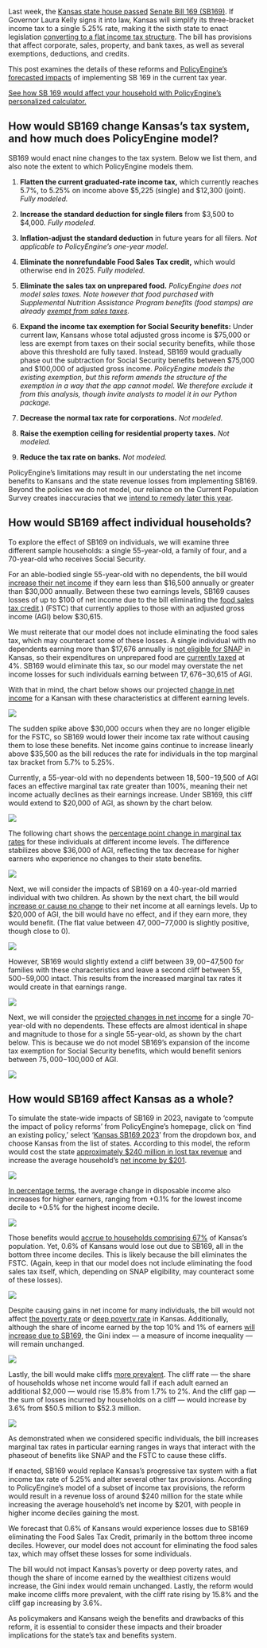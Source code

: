 Last week, the [Kansas state house passed](https://fastdemocracy.com/bill-search/ks/2023-2024/bills/KSB00009649/) [Senate Bill 169 (SB169)](http://www.kslegislature.org/li/b2023_24/measures/documents/sb169_02_0000.pdf). If Governor Laura Kelly signs it into law, Kansas will simplify its three-bracket income tax to a single 5.25% rate, making it the sixth state to enact legislation [converting to a flat income tax structure](https://taxfoundation.org/flat-tax-state-income-tax-reform/). The bill has provisions that affect corporate, sales, property, and bank taxes, as well as several exemptions, deductions, and credits.

This post examines the details of these reforms and [PolicyEngine’s forecasted impacts](https://policyengine.org/us/policy?focus=policyOutput.netIncome&region=ks&timePeriod=2023&baseline=2&reform=8918) of implementing SB 169 in the current tax year.

[See how SB 169 would affect your household with PolicyEngine’s personalized calculator.](https://policyengine.org/us/household?focus=intro&region=ks&timePeriod=2023&baseline=2&reform=8918)

## How would SB169 change Kansas’s tax system, and how much does PolicyEngine model?

SB169 would enact nine changes to the tax system. Below we list them, and also note the extent to which PolicyEngine models them.

1. **Flatten the current graduated-rate income tax,** which currently reaches 5.7%, to 5.25% on income above $5,225 (single) and $12,300 (joint).
*Fully modeled.*

1. **Increase the standard deduction for single filers** from $3,500 to $4,000.
*Fully modeled.*

1. **Inflation-adjust the standard deduction** in future years for all filers.
*Not applicable to PolicyEngine’s one-year model.*

1. **Eliminate the nonrefundable Food Sales Tax credit,** which would otherwise end in 2025.
*Fully modeled.*

1. **Eliminate the sales tax on unprepared food.** *PolicyEngine does not model sales taxes. Note however that food purchased with Supplemental Nutrition Assistance Program benefits (food stamps) are already [exempt from sales taxes](https://ask.usda.gov/s/article/Can-sales-tax-be-charged-on-items-I-bought-with-Supplemental-Nutrition-Assistance-Program-benefits#:~:text=Information&text=No%2C%20retailers%20cannot%20charge%20sales,Assistance%20Program%20(SNAP)%20benefits.).*

1. **Expand the income tax exemption for Social Security benefits:** Under current law, Kansans whose total adjusted gross income is $75,000 or less are exempt from taxes on their social security benefits, while those above this threshold are fully taxed. Instead, SB169 would gradually phase out the subtraction for Social Security benefits between $75,000 and $100,000 of adjusted gross income.
*PolicyEngine models the existing exemption, but this reform amends the structure of the exemption in a way that the app cannot model. We therefore exclude it from this analysis, though invite analysts to model it in our Python package.*

1. **Decrease the normal tax rate for corporations.** *Not modeled.*

1. **Raise the exemption ceiling for residential property taxes.** *Not modeled.*

1. **Reduce the tax rate on banks.** *Not modeled.*

PolicyEngine’s limitations may result in our understating the net income benefits to Kansans and the state revenue losses from implementing SB169. Beyond the policies we do not model, our reliance on the Current Population Survey creates inaccuracies that we [intend to remedy later this year](https://policyengine.org/us/blog/2022-12-28-enhancing-the-current-population-survey-for-policy-analysis).

## How would SB169 affect individual households?

To explore the effect of SB169 on individuals, we will examine three different sample households: a single 55-year-old, a family of four, and a 70-year-old who receives Social Security.

For an able-bodied single 55-year-old with no dependents, the bill would [increase their net income](https://policyengine.org/us/household?focus=householdOutput.earnings&region=ks&timePeriod=2023&baseline=2&reform=8918&household=30049) if they earn less than $16,500 annually or greater than $30,000 annually. Between these two earnings levels, SB169 causes losses of up to $100 of net income due to the bill eliminating the [food sales tax credit](https://www.kansas.gov/kdor/webfile/help/modal-food-sales-credit-details.html#:~:text=The%20amount%20of%20credit%20is,exemption%20for%20Head%20of%20Household).) (FSTC) that currently applies to those with an adjusted gross income (AGI) below $30,615.

We must reiterate that our model does not include eliminating the food sales tax, which may counteract some of these losses. A single individual with no dependents earning more than $17,676 annually is [not eligible for SNAP](https://content.dcf.ks.gov/EES/KEESM/Appendix/F-2_FA_Standards.pdf) in Kansas, so their expenditures on unprepared food are [currently taxed](https://www.ksrevenue.gov/pub1223.html) at 4%. SB169 would eliminate this tax, so our model may overstate the net income losses for such individuals earning between $17,676-$30,615 of AGI.

With that in mind, the chart below shows our projected [change in net income](https://policyengine.org/us/household?focus=householdOutput.earnings&region=ks&timePeriod=2023&baseline=2&reform=8918&household=30049) for a Kansan with these characteristics at different earning levels.

![](https://cdn-images-1.medium.com/max/2000/1*zs4irO8pZV0D55TycVH9Qw.png)

The sudden spike above $30,000 occurs when they are no longer eligible for the FSTC, so SB169 would lower their income tax rate without causing them to lose these benefits. Net income gains continue to increase linearly above $35,500 as the bill reduces the rate for individuals in the top marginal tax bracket from 5.7% to 5.25%.

Currently, a 55-year-old with no dependents between $18,500-$19,500 of AGI faces an effective marginal tax rate greater than 100%, meaning their net income actually declines as their earnings increase. Under SB169, this cliff would extend to $20,000 of AGI, as shown by the chart below.

![](https://cdn-images-1.medium.com/max/2000/1*qd_RP_kweLSuNuyKTCEoDw.png)

The following chart shows the [percentage point change in marginal tax rates](https://policyengine.org/us/household?focus=householdOutput.mtr&region=ks&timePeriod=2023&baseline=2&reform=8918&household=30049) for these individuals at different income levels. The difference stabilizes above $36,000 of AGI, reflecting the tax decrease for higher earners who experience no changes to their state benefits.

![](https://cdn-images-1.medium.com/max/2000/1*gNvnldVmUxMrndZqNToFag.png)

Next, we will consider the impacts of SB169 on a 40-year-old married individual with two children. As shown by the next chart, the bill would [increase or cause no change](https://policyengine.org/us/household?focus=householdOutput.earnings&region=ks&timePeriod=2023&baseline=2&reform=8918&household=30065) to their net income at all earnings levels. Up to $20,000 of AGI, the bill would have no effect, and if they earn more, they would benefit. (The flat value between $47,000-$77,000 is slightly positive, though close to 0).

![](https://cdn-images-1.medium.com/max/2000/1*sqd7AEEDFippG852CY5UWA.png)

However, SB169 would slightly extend a cliff between $39,00-$47,500 for families with these characteristics and leave a second cliff between $55,500-$59,000 intact. This results from the increased marginal tax rates it would create in that earnings range.

![](https://cdn-images-1.medium.com/max/2000/1*4ur6n5R3osxEQzMQEvX7Gw.png)

Next, we will consider the [projected changes in net income](https://policyengine.org/us/household?focus=householdOutput.earnings&region=ks&timePeriod=2023&baseline=2&reform=8918&household=30070) for a single 70-year-old with no dependents. These effects are almost identical in shape and magnitude to those for a single 55-year-old, as shown by the chart below. This is because we do not model SB169’s expansion of the income tax exemption for Social Security benefits, which would benefit seniors between $75,000-$100,000 of AGI.

![](https://cdn-images-1.medium.com/max/2000/1*FCRNnAdNG9MScT9JbFl8wQ.png)

## How would SB169 affect Kansas as a whole?

To simulate the state-wide impacts of SB169 in 2023, navigate to ‘compute the impact of policy reforms’ from PolicyEngine’s homepage, click on ‘find an existing policy,’ select ‘[Kansas SB169 2023](https://policyengine.org/us/policy?focus=gov&region=ks&timePeriod=2023&baseline=2&reform=8918)’ from the dropdown box, and choose Kansas from the list of states. According to this model, the reform would cost the state [approximately $240 million in lost tax revenue](https://policyengine.org/us/policy?focus=policyOutput.netIncome&region=ks&timePeriod=2023&baseline=2&reform=8918) and increase the average household’s [net income by $201](https://policyengine.org/us/policy?focus=policyOutput.decileAverageImpact&region=ks&timePeriod=2023&baseline=2&reform=8918).

![](https://cdn-images-1.medium.com/max/2000/1*QztrXJyJb8iTD3FFKs2-dQ.png)

[In percentage terms](https://policyengine.org/us/policy?focus=policyOutput.decileRelativeImpact&region=ks&timePeriod=2023&baseline=2&reform=8918), the average change in disposable income also increases for higher earners, ranging from +0.1% for the lowest income decile to +0.5% for the highest income decile.

![](https://cdn-images-1.medium.com/max/2000/1*NzJrJ3JSoAOpWG0kKQ5Gqw.png)

Those benefits would [accrue to households comprising 67%](https://policyengine.org/us/policy?focus=policyOutput.intraDecileImpact&region=ks&timePeriod=2023&baseline=2&reform=8918) of Kansas’s population. Yet, 0.6% of Kansans would lose out due to SB169, all in the bottom three income deciles. This is likely because the bill eliminates the FSTC. (Again, keep in that our model does not include eliminating the food sales tax itself, which, depending on SNAP eligibility, may counteract some of these losses).

![](https://cdn-images-1.medium.com/max/2000/1*kfhRjwqmheqozjEzJXtwbg.png)

Despite causing gains in net income for many individuals, the bill would not affect [the poverty rate](https://policyengine.org/us/policy?focus=policyOutput.povertyImpact&region=ks&timePeriod=2023&baseline=2&reform=8918) or [deep poverty rate](https://policyengine.org/us/policy?focus=policyOutput.deepPovertyImpact&region=ks&timePeriod=2023&baseline=2&reform=8918) in Kansas. Additionally, although the share of income earned by the top 10% and 1% of earners [will increase due to SB169](https://policyengine.org/us/policy?focus=policyOutput.inequalityImpact&reform=8918&region=ks&timePeriod=2023&baseline=2), the Gini index — a measure of income inequality — will remain unchanged.

![](https://cdn-images-1.medium.com/max/2000/1*d5H7vilV23Ha9r3I-0Yk-w.png)

Lastly, the bill would make cliffs [more prevalent](https://policyengine.org/us/policy?focus=policyOutput.cliffImpact&reform=8918&region=ks&timePeriod=2023&baseline=2). The cliff rate — the share of households whose net income would fall if each adult earned an additional $2,000 — would rise 15.8% from 1.7% to 2%. And the cliff gap — the sum of losses incurred by households on a cliff — would increase by 3.6% from $50.5 million to $52.3 million.

![](https://cdn-images-1.medium.com/max/2000/1*ECyeIZGQEBxzqkylYLWxGQ.png)

As demonstrated when we considered specific individuals, the bill increases marginal tax rates in particular earning ranges in ways that interact with the phaseout of benefits like SNAP and the FSTC to cause these cliffs.

If enacted, SB169 would replace Kansas’s progressive tax system with a flat income tax rate of 5.25% and alter several other tax provisions. According to PolicyEngine’s model of a subset of income tax provisions, the reform would result in a revenue loss of around $240 million for the state while increasing the average household’s net income by $201, with people in higher income deciles gaining the most.

We forecast that 0.6% of Kansans would experience losses due to SB169 eliminating the Food Sales Tax Credit, primarily in the bottom three income deciles. However, our model does not account for eliminating the food sales tax, which may offset these losses for some individuals.

The bill would not impact Kansas’s poverty or deep poverty rates, and though the share of income earned by the wealthiest citizens would increase, the Gini index would remain unchanged. Lastly, the reform would make income cliffs more prevalent, with the cliff rate rising by 15.8% and the cliff gap increasing by 3.6%.

As policymakers and Kansans weigh the benefits and drawbacks of this reform, it is essential to consider these impacts and their broader implications for the state’s tax and benefits system.

